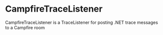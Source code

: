 # CampfireTraceListener 

CampfireTraceListener is a TraceListener for posting .NET trace messages to a Campfire room
